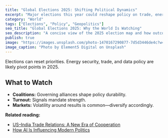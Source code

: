 ```yaml
---
title: "Global Elections 2025: Shifting Political Dynamics"
excerpt: "Major elections this year could reshape policy on trade, energy, and digital regulation."
category: "World"
tags: ["Elections", "Policy", "Geopolitics"]
seo_title: "Global Elections 2025: Why the World Is Watching"
seo_description: "A concise view of the 2025 election map and how outcomes could influence trade, energy, and tech policy."
publish: true
image: "https://images.unsplash.com/photo-1470167290877-7d5d3446de4c?w=800&h=500&fit=crop"
image_caption: "Photo by Element5 Digital on Unsplash"
---
```


Elections can reset priorities. Energy security, trade, and data policy are likely pivot points in 2025.

## What to Watch
- **Coalitions:** Governing alliances shape policy durability.  
- **Turnout:** Signals mandate strength.  
- **Markets:** Volatility around results is common—diversify accordingly.

**Related reading:**  
- [US–India Trade Relations: A New Era of Cooperation](https://spherevista360.com/us-india-trade-2025/)  
- [How AI Is Influencing Modern Politics](https://spherevista360.com/ai-in-politics/)
